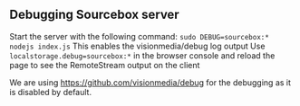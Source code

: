 ## Debugging Sourcebox server

Start the server with the following command: `sudo DEBUG=sourcebox:* nodejs index.js`
This enables the visionmedia/debug log output
Use `localstorage.debug=sourcebox:*` in the browser console and reload the page to see the RemoteStream output on the client

We are using https://github.com/visionmedia/debug for the debugging as it is disabled by default.
